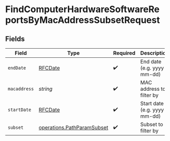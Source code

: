 # FindComputerHardwareSoftwareReportsByMacAddressSubsetRequest


## Fields

| Field                                                                           | Type                                                                            | Required                                                                        | Description                                                                     |
| ------------------------------------------------------------------------------- | ------------------------------------------------------------------------------- | ------------------------------------------------------------------------------- | ------------------------------------------------------------------------------- |
| `endDate`                                                                       | [RFCDate](../../types/rfcdate.md)                                               | :heavy_check_mark:                                                              | End date (e.g. yyyy-mm-dd)                                                      |
| `macaddress`                                                                    | *string*                                                                        | :heavy_check_mark:                                                              | MAC address to filter by                                                        |
| `startDate`                                                                     | [RFCDate](../../types/rfcdate.md)                                               | :heavy_check_mark:                                                              | Start date (e.g. yyyy-mm-dd)                                                    |
| `subset`                                                                        | [operations.PathParamSubset](../../../sdk/models/operations/pathparamsubset.md) | :heavy_check_mark:                                                              | Subset to filter by                                                             |